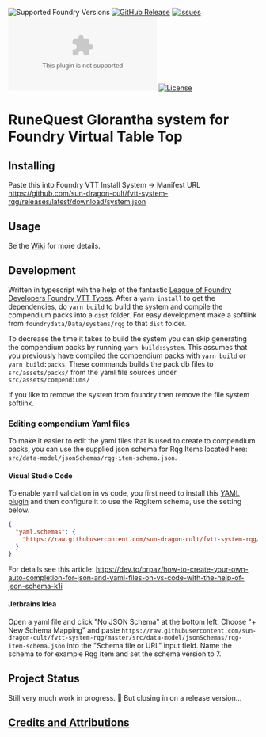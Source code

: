 ![Supported Foundry Versions](https://img.shields.io/endpoint?url=https://foundryshields.com/version?url=https://github.com/wakeand/fvtt-system-rqg/releases/latest/download/system.json)
[![GitHub Release](https://img.shields.io/github/release/wakeand/fvtt-system-rqg)]()
[![Issues](https://img.shields.io/github/issues-raw/wakeand/fvtt-system-rqg?maxAge=25000)](https://github.com/wakeand/fvtt-system-rqg/issues)
![Latest Release Download Count](https://img.shields.io/github/downloads/wakeand/fvtt-system-rqg/latest/rqg.zip)
[![License](https://img.shields.io/badge/License-Apache_2.0-blue.svg)](https://github.com/wakeand/fvtt-module-reverseinitiativeorder/blob/master/LICENSE)

# RuneQuest Glorantha system for Foundry Virtual Table Top

## Installing
Paste this into Foundry VTT Install System -> Manifest URL
https://github.com/sun-dragon-cult/fvtt-system-rqg/releases/latest/download/system.json

## Usage

Se the [Wiki](https://github.com/sun-dragon-cult/fvtt-system-rqg/wiki) for more details.

## Development

Written in typescript wih the help of the fantastic [League of Foundry Developers Foundry VTT Types](https://github.com/League-of-Foundry-Developers/foundry-vtt-types).
After a `yarn install` to get the dependencies, do `yarn build` to build the system and compile the compendium packs into a `dist` folder. 
For easy development make a softlink from `foundrydata/Data/systems/rqg` to that `dist` folder.

To decrease the time it takes to build the system you can skip generating the compendium packs by running `yarn build:system`. 
This assumes that you previously have compiled the compendium packs with `yarn build` or `yarn build:packs`. 
These commands builds the pack db files to `src/assets/packs/` from the yaml file sources under `src/assets/compendiums/`

If you like to remove the system from foundry then remove the file system softlink.

### Editing compendium Yaml files
To make it easier to edit the yaml files that is used to create to compendium packs, you can
use the supplied json schema for Rqg Items located here: `src/data-model/jsonSchemas/rqg-item-schema.json`.

#### Visual Studio Code
To enable yaml validation in vs code, you first need to install this [YAML plugin](https://marketplace.visualstudio.com/items?itemName=redhat.vscode-yaml)
and then configure it to use the RqgItem schema, use the setting below.
```json
{
  "yaml.schemas": {
    "https://raw.githubusercontent.com/sun-dragon-cult/fvtt-system-rqg/master/src/data-model/jsonSchemas/rqg-item-schema.json": ".yaml"
  }
}
```
For details see this article: https://dev.to/brpaz/how-to-create-your-own-auto-completion-for-json-and-yaml-files-on-vs-code-with-the-help-of-json-schema-k1i

#### Jetbrains Idea
Open a yaml file and click "No JSON Schema" at the bottom left. Choose "+ New Schema Mapping" and paste `https://raw.githubusercontent.com/sun-dragon-cult/fvtt-system-rqg/master/src/data-model/jsonSchemas/rqg-item-schema.json`
into the "Schema file or URL" input field. Name the schema  to for example Rqg Item and set the schema 
version to 7.




## Project Status

Still very much work in progress. 🚧 But closing in on a release version...


## [Credits and Attributions](docs/credits.md)
